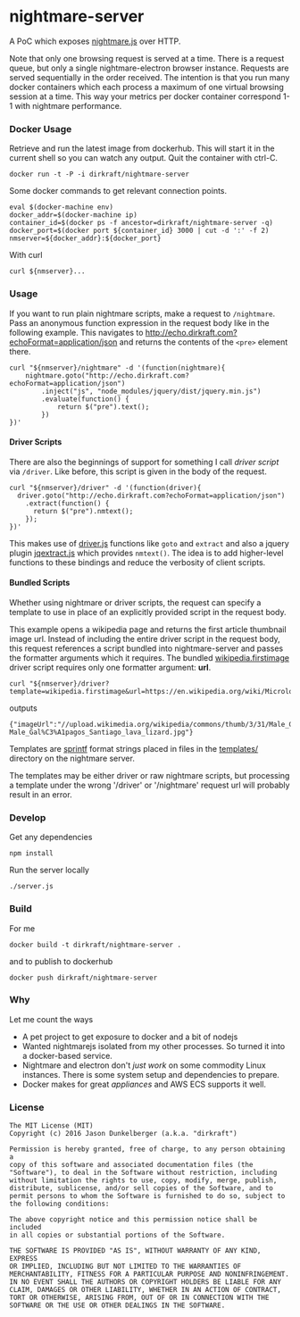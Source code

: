 nightmare-server
================

A PoC which exposes [nightmare.js](https://github.com/segmentio/nightmare) 
over HTTP.

Note that only one browsing request is served at a time. There is a
request queue, but only a single nightmare-electron browser instance.
Requests are served sequentially in the order received.
The intention is that you run many docker containers which each process
a maximum of one virtual browsing session at a time. This way your
metrics per docker container correspond 1-1 with nightmare performance.



### Docker Usage ###

Retrieve and run the latest image from dockerhub. This will
start it in the current shell so you can watch any output.
Quit the container with ctrl-C.

    docker run -t -P -i dirkraft/nightmare-server

Some docker commands to get relevant connection points.

    eval $(docker-machine env)
    docker_addr=$(docker-machine ip)
    container_id=$(docker ps -f ancestor=dirkraft/nightmare-server -q)
    docker_port=$(docker port ${container_id} 3000 | cut -d ':' -f 2)
    nmserver=${docker_addr}:${docker_port}

With curl

    curl ${nmserver}...


### Usage ###

If you want to run plain nightmare scripts, make a request
to `/nightmare`. Pass an anonymous function expression in the request
body like in the following example. This navigates to
http://echo.dirkraft.com?echoFormat=application/json and returns the
contents of the `<pre>` element there.

    curl "${nmserver}/nightmare" -d '(function(nightmare){
        nightmare.goto("http://echo.dirkraft.com?echoFormat=application/json")
            .inject("js", "node_modules/jquery/dist/jquery.min.js")
            .evaluate(function() {
                return $("pre").text();
            })
    })'



#### Driver Scripts ####

There are also the beginnings of support for something I call
*driver script* via `/driver`. Like before, this script is given in
the body of the request.

    curl "${nmserver}/driver" -d '(function(driver){
      driver.goto("http://echo.dirkraft.com?echoFormat=application/json")
        .extract(function() {
          return $("pre").nmtext();
        });
    })'

This makes use of [driver.js](https://github.com/dirkraft/nightmare-server/blob/master/driver.js)
functions like `goto` and `extract` and also a jquery plugin
[jqextract.js](https://github.com/dirkraft/nightmare-server/blob/master/jqextract.js)
which provides `nmtext()`. The idea is to add higher-level functions
to these bindings and reduce the verbosity of client scripts.



#### Bundled Scripts ####

Whether using nightmare or driver scripts, the request can specify a
template to use in place of an explicitly provided script in the request
body.

This example opens a wikipedia page and returns the first article thumbnail 
image url. Instead of including the entire driver script in the request 
body, this request references a script bundled into nightmare-server and 
passes the formatter arguments which it requires. The bundled 
[wikipedia.firstimage](templates/wikipedia.firstimage.js) 
driver script requires only one formatter argument: **url**.

    curl "${nmserver}/driver?template=wikipedia.firstimage&url=https://en.wikipedia.org/wiki/Microlophus_albemarlensis"

outputs

    {"imageUrl":"//upload.wikimedia.org/wikipedia/commons/thumb/3/31/Male_Gal%C3%A1pagos_Santiago_lava_lizard.jpg/220px-Male_Gal%C3%A1pagos_Santiago_lava_lizard.jpg"}

Templates are [sprintf](https://www.npmjs.com/package/sprintf) format strings
placed in files in the [templates/](https://github.com/dirkraft/nightmare-server/tree/master/templates)
directory on the nightmare server.

The templates may be either driver or raw nightmare scripts, but
processing a template under the wrong '/driver' or '/nightmare' request
url will probably result in an error.



### Develop ###

Get any dependencies

    npm install

Run the server locally

    ./server.js



### Build ###

For me

    docker build -t dirkraft/nightmare-server .

and to publish to dockerhub

    docker push dirkraft/nightmare-server



### Why ###

Let me count the ways

  - A pet project to get exposure to docker and a bit of nodejs
  - Wanted nightmarejs isolated from my other processes. So turned it
    into a docker-based service.
  - Nightmare and electron don't *just work* on some commodity Linux
    instances. There is some system setup and dependencies to prepare.
  - Docker makes for great *appliances* and AWS ECS supports it well.



### License ###

```
The MIT License (MIT)
Copyright (c) 2016 Jason Dunkelberger (a.k.a. "dirkraft")

Permission is hereby granted, free of charge, to any person obtaining a 
copy of this software and associated documentation files (the 
"Software"), to deal in the Software without restriction, including 
without limitation the rights to use, copy, modify, merge, publish, 
distribute, sublicense, and/or sell copies of the Software, and to 
permit persons to whom the Software is furnished to do so, subject to 
the following conditions:

The above copyright notice and this permission notice shall be included 
in all copies or substantial portions of the Software.

THE SOFTWARE IS PROVIDED "AS IS", WITHOUT WARRANTY OF ANY KIND, EXPRESS 
OR IMPLIED, INCLUDING BUT NOT LIMITED TO THE WARRANTIES OF 
MERCHANTABILITY, FITNESS FOR A PARTICULAR PURPOSE AND NONINFRINGEMENT. 
IN NO EVENT SHALL THE AUTHORS OR COPYRIGHT HOLDERS BE LIABLE FOR ANY 
CLAIM, DAMAGES OR OTHER LIABILITY, WHETHER IN AN ACTION OF CONTRACT, 
TORT OR OTHERWISE, ARISING FROM, OUT OF OR IN CONNECTION WITH THE 
SOFTWARE OR THE USE OR OTHER DEALINGS IN THE SOFTWARE.
```
